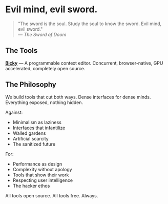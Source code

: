 # Evil mind, evil sword.

> "The sword is the soul. Study the soul to know the sword. Evil mind, evil sword."  
> — *The Sword of Doom*

## The Tools

**[Bicky](https://github.com/evil-mind-evil-sword/bicky)** — A programmable context editor. Concurrent, browser-native, GPU accelerated, completely open source.

## The Philosophy

We build tools that cut both ways. Dense interfaces for dense minds. Everything exposed, nothing hidden.

Against:
- Minimalism as laziness
- Interfaces that infantilize  
- Walled gardens
- Artificial scarcity
- The sanitized future

For:
- Performance as design
- Complexity without apology
- Tools that show their work
- Respecting user intelligence
- The hacker ethos

All tools open source. All tools free. Always.